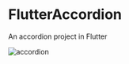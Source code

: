 # FlutterAccordion
An accordion project in Flutter


![accordion](https://user-images.githubusercontent.com/6782228/90990103-ef439a80-e59e-11ea-8bb1-a14ed04da8d4.gif)
